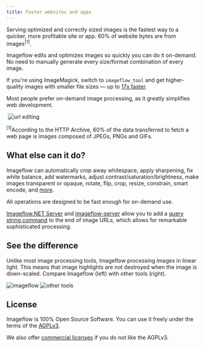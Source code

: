 ```yaml
---
title: Faster websites and apps
---
```


Serving optimized and correctly sized images is the fastest way to a quicker, more profitable site or app. 60% of website bytes are from images<sup>[1]</sup>.

Imageflow edits and optimizes images so quickly you can do it on-demand. No need to manually generate every size/format combination of every image.

If you're using ImageMagick, switch to `imageflow_tool` and get higher-quality images with smaller file sizes &mdash; up to [17x faster](https://github.com/imazen/imageflow/tree/master/docker/imageflow_bench_ubuntu20#imageflow-benchmarking-image-based-on-ubuntu-2004).

Most people prefer on-demand image processing, as it greatly simplifies web development.

<div >
<img src="https://www.imageflow.io/images/imageflow-responsive.svg" alt=""/> <img src="https://www.imageflow.io/images/edit-url.gif" alt="url editing" />
</div>

<span><sup>[1]</sup>According to the HTTP Archive, 60% of the data transferred to fetch a web page is images composed of JPEGs, PNGs and GIFs.</span>

## What else can it do?

Imageflow can automatically crop away whitespace, apply sharpening, fix white balance, add watermarks, adjust contrast/saturation/brightness, make images transparent or opaque, rotate, flip, crop, resize, constrain, smart encode, and [more](https://docs.imageflow.io/).

All operations are designed to be fast enough for on-demand use.

[Imageflow.NET Server](https://github.com/imazen/imageflow-dotnet-server) and [imageflow-server](https://github.com/imazen/imageflow) allow you to add a [query string command](https://docs.imageflow.io/querystring/introduction.html) to the end of image URLs, which allows for remarkable sophisticated processing.

## See the difference

Unlike most image processing tools, Imageflow processing images in linear light. This means that image highlights are not destroyed when the image is down-scaled. Compare Imageflow (left) with other tools (right).

![imageflow](https://s3.amazonaws.com/resizer-web/pluginexamples/snowing_300_linear.jpg) ![other tools](https://s3.amazonaws.com/resizer-web/pluginexamples/snowing_300_srgb.jpg)

## License

Imageflow is 100% Open Source Software. You can use it freely under the terms of the [AGPLv3](https://www.gnu.org/licenses/agpl-3.0.en.html).

We also offer [commercial licenses](https://imageresizing.net/pricing) if you do not like the AGPLv3.
